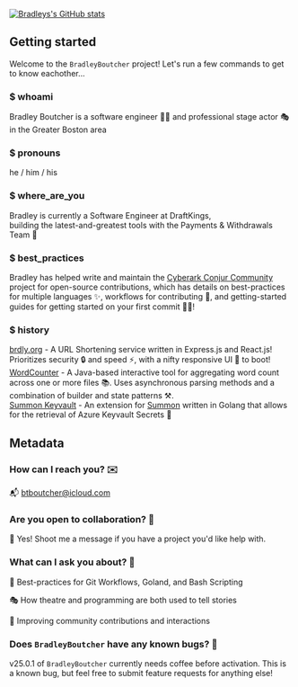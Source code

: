 [![Bradleys's GitHub stats](https://github-readme-stats.vercel.app/api?username=BradleyBoutcher&show_icons=true&theme=radical&hide=stars)](https://github.com/BradleyBoutcher/github-readme-stats)

   
    
## Getting started
Welcome to the `BradleyBoutcher` project! Let's run a few commands to get to know eachother...

### $ whoami  
Bradley Boutcher is a software engineer 👨‍💻 and professional stage actor 🎭 in the Greater Boston area  

### $ pronouns  
he / him / his

### $ where_are_you  
Bradley is currently a Software Engineer at DraftKings,  
building the latest-and-greatest tools with the Payments & Withdrawals Team 💸

### $ best_practices
Bradley has helped write and maintain the [Cyberark Conjur Community](https://github.com/cyberark/community/tree/master/Conjur) 
project for open-source contributions, which has details on best-practices for multiple languages ✨, workflows for 
contributing 🌊, and getting-started guides for getting started on your first commit 🧗‍♂️!

### $ history  
[brdly.org](https://github.com/BradleyBoutcher/brdly.org) - A URL Shortening service written in Express.js and React.js! Prioritizes security 🔒 and 
speed ⚡, with a nifty responsive UI 📱 to boot!  
[WordCounter](https://github.com/BradleyBoutcher/WordCounter) - A Java-based interactive tool for aggregating word count across one or more files 📚. 
Uses asynchronous parsing methods and a combination of builder and state patterns ⚒️.  
[Summon Keyvault](https://github.com/BradleyBoutcher/summon-keyvault) - An extension for [Summon](https://github.com/cyberark/summon) written in 
Golang that allows for the retrieval of Azure Keyvault Secrets 🤫

## Metadata

### How can I reach you? ✉️
📬 btboutcher@icloud.com

### Are you open to collaboration? 👯
🤝 Yes! Shoot me a message if you have a project you'd like help with. 

### What can I ask you about? 🤔
💪 Best-practices for Git Workflows, Goland, and Bash Scripting

🎭 How theatre and programming are both used to tell stories

🙋 Improving community contributions and interactions

### Does `BradleyBoutcher` have any known bugs? 👾
v25.0.1 of `BradleyBoutcher` currently needs coffee before activation. 
This is a known bug, but feel free to submit feature requests for anything else!
